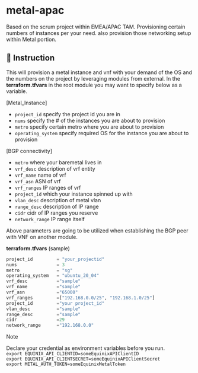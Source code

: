 # metal-apac

Based on the scrum project within EMEA/APAC TAM.   Provisioning certain numbers of instances per your need.   also provision those networking setup within Metal portion.

## :watermelon: Instruction

This will provision a metal instance and vnf with your demand of the OS and the numbers on the project by leveraging modules from external.
In the **terraform.tfvars** in the root module you may want to specify below as a variable.

[Metal_Instance]
- `project_id`       specify the project id you are in
- `nums`             specify the # of the instances you are about to provision
- `metro`            specify certain metro where you are about to provision
- `operating_system` specify required OS for the instance you are about to provision

[BGP connectivity]
- `metro` where your baremetal lives in
- `vrf_desc` description of vrf entity
- `vrf_name` name of vrf
- `vrf_asn` ASN of vrf
- `vrf_ranges` IP ranges of vrf
- `project_id` which your instance spinned up with
- `vlan_desc` description of metal vlan
- `range_desc` description of IP range
- `cidr` cidr of IP ranges you reserve
- `network_range` IP range itself

Above parameters are going to be utilized when establishing the BGP peer with VNF on another module.

**terraform.tfvars** (sample)
```terraform
project_id         = "your_projectid"
nums               = 3
metro              = "sg"
operating_system   = "ubuntu_20_04"
vrf_desc           ="sample"
vrf_name           ="sample"
vrf_asn            ="65000"
vrf_ranges         =["192.168.0.0/25", "192.168.1.0/25"]
project_id         ="your project_id"
vlan_desc          ="sample"
range_desc         ="sample"
cidr               =29
network_range      ="192.168.0.0"
```  


>[!note]
>Declare your credential as environment variables before you run.  
>`export EQUINIX_API_CLIENTID=someEquinixAPIClientID`  
>`export EQUINIX_API_CLIENTSECRET=someEquinixAPIClientSecret`  
>`export METAL_AUTH_TOKEN=someEquinixMetalToken`
